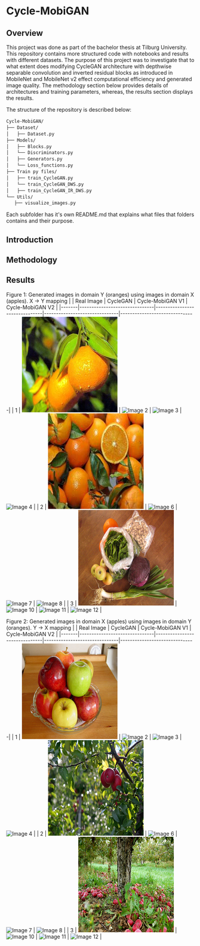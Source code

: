 # Cycle-MobiGAN

## Overview

This project was done as part of the bachelor thesis at Tilburg University. This repository contains more structured code with notebooks and results with different datasets. The purpose of this project was to investigate that to what extent does modifying CycleGAN architecture with depthwise separable convolution and inverted residual blocks as introduced in MobileNet and MobileNet v2 effect computational efficiency and generated image quality.
The methodology section below provides details of architectures and training parameters, whereas, the results section displays the results.

The structure of the repository is described below:

```bash
Cycle-MobiGAN/
├── Dataset/
│   ├── Dataset.py
├── Models/
│   ├── Blocks.py
│   └── Discriminators.py
│   ├── Generators.py
│   └── Loss_functions.py
├── Train py files/
│   ├── train_CycleGAN.py
│   └── train_CycleGAN_DWS.py
│   ├── train_CycleGAN_IR_DWS.py
└── Utils/
   ├── visualize_images.py
```

Each subfolder has it's own README.md that explains what files that folders contains and their purpose.

## Introduction

## Methodology

## Results


Figure 1: Generated images in domain Y (oranges) using images in domain X (apples). X -> Y mapping
|       | Real Image                    | CycleGAN                      | Cycle-MobiGAN V1              | Cycle-MobiGAN V2              |
|-------|-------------------------------|-------------------------------|-------------------------------|-------------------------------|
| 1     | ![Image 1](GeneratedImages/ApplesOranges/GeneratedApples/Original/1.jpg) | ![Image 2](GeneratedImages/ApplesOranges/GeneratedApples/CycleGAN/apple1.jpg) | ![Image 3](GeneratedImages/ApplesOranges/GeneratedApples/CycleMobiGAN/apple1.jpg) | ![Image 4](GeneratedImages/ApplesOranges/GeneratedApples/CycleMobiGANV2/apple1.jpg) |
| 2     | ![Image 5](GeneratedImages/ApplesOranges/GeneratedApples/Original/2.jpg) | ![Image 6](GeneratedImages/ApplesOranges/GeneratedApples/CycleGAN/apple2.jpg) | ![Image 7](GeneratedImages/ApplesOranges/GeneratedApples/CycleMobiGAN/apple2.jpg) | ![Image 8](GeneratedImages/ApplesOranges/GeneratedApples/CycleMobiGANV2/apple2.jpg) |
| 3     | ![Image 9](GeneratedImages/ApplesOranges/GeneratedApples/Original/3.jpg) | ![Image 10](GeneratedImages/ApplesOranges/GeneratedApples/CycleGAN/apple3.jpg) | ![Image 11](GeneratedImages/ApplesOranges/GeneratedApples/CycleMobiGAN/apple3.jpg) | ![Image 12](GeneratedImages/ApplesOranges/GeneratedApples/CycleMobiGANV2/apple3.jpg) |

Figure 2: Generated images in domain X (apples) using images in domain Y (oranges). Y -> X mapping
|       | Real Image                    | CycleGAN                      | Cycle-MobiGAN V1              | Cycle-MobiGAN V2              |
|-------|-------------------------------|-------------------------------|-------------------------------|-------------------------------|
| 1     | ![Image 1](GeneratedImages/ApplesOranges/GeneratedOranges/Original/1.jpg) | ![Image 2](GeneratedImages/ApplesOranges/GeneratedOranges/CycleGAN/orange1.jpg) | ![Image 3](GeneratedImages/ApplesOranges/GeneratedOranges/CycleMobiGAN/orange1.jpg) | ![Image 4](GeneratedImages/ApplesOranges/GeneratedOranges/CycleMobiGANV2/orange1.jpg) |
| 2     | ![Image 5](GeneratedImages/ApplesOranges/GeneratedOranges/Original/2.jpg) | ![Image 6](GeneratedImages/ApplesOranges/GeneratedOranges/CycleGAN/orange2.jpg) | ![Image 7](GeneratedImages/ApplesOranges/GeneratedOranges/CycleMobiGAN/orange2.jpg) | ![Image 8](GeneratedImages/ApplesOranges/GeneratedOranges/CycleMobiGANV2/orange2.jpg) |
| 3     | ![Image 9](GeneratedImages/ApplesOranges/GeneratedOranges/Original/3.jpg) | ![Image 10](GeneratedImages/ApplesOranges/GeneratedOranges/CycleGAN/orange3.jpg) | ![Image 11](GeneratedImages/ApplesOranges/GeneratedOranges/CycleMobiGAN/orange3.jpg) | ![Image 12](GeneratedImages/ApplesOranges/GeneratedOranges/CycleMobiGANV2/orange3.jpg) |

